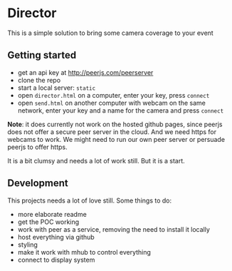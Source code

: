# Director

This is a simple solution to bring some camera coverage to your event

## Getting started

- get an api key at <http://peerjs.com/peerserver>
- clone the repo
- start a local server: `static`
- open `director.html` on a computer, enter your key, press `connect`
- open `send.html` on another computer with webcam on the same network, enter your key and a name for the camera and press `connect`

**Note**: it does currently not work on the hosted github pages, since peerjs does not offer a secure peer server in the cloud. And we need https for webcams to work. We might need to run our own peer server or persuade peerjs to offer https.

It is a bit clumsy and needs a lot of work still. But it is a start.

## Development

This projects needs a lot of love still. Some things to do:

- more elaborate readme
- get the POC working
- work with peer as a service, removing the need to install it locally
- host everything via github
- styling
- make it work with mhub to control everything
- connect to display system